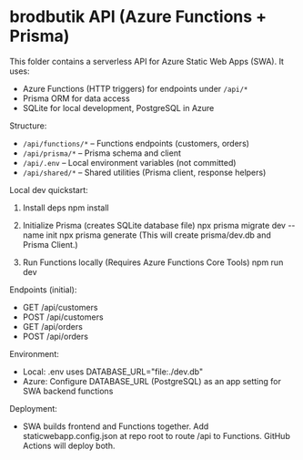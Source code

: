 # brodbutik API (Azure Functions + Prisma)

This folder contains a serverless API for Azure Static Web Apps (SWA). It uses:
- Azure Functions (HTTP triggers) for endpoints under `/api/*`
- Prisma ORM for data access
- SQLite for local development, PostgreSQL in Azure

Structure:
- `/api/functions/*` – Functions endpoints (customers, orders)
- `/api/prisma/*` – Prisma schema and client
- `/api/.env` – Local environment variables (not committed)
- `/api/shared/*` – Shared utilities (Prisma client, response helpers)

Local dev quickstart:
1. Install deps
   npm install

2. Initialize Prisma (creates SQLite database file)
   npx prisma migrate dev --name init
   npx prisma generate
   (This will create prisma/dev.db and Prisma Client.)

3. Run Functions locally
   (Requires Azure Functions Core Tools)
   npm run dev

Endpoints (initial):
- GET /api/customers
- POST /api/customers
- GET /api/orders
- POST /api/orders

Environment:
- Local: .env uses DATABASE_URL="file:./dev.db"
- Azure: Configure DATABASE_URL (PostgreSQL) as an app setting for SWA backend functions

Deployment:
- SWA builds frontend and Functions together. Add staticwebapp.config.json at repo root to route /api to Functions. GitHub Actions will deploy both.
